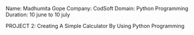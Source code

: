 Name:     Madhumita Gope
Company:  CodSoft
Domain:   Python Programming
Duration:  10 june to 10 july

PROJECT 2:
Creating A Simple Calculator By Using Python Programming
